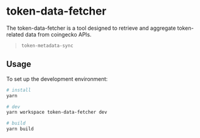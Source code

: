 # token-data-fetcher

The token-data-fetcher is a tool designed to retrieve and aggregate token-related data from coingecko APIs.

> `token-metadata-sync`

## Usage

To set up the development environment:

```bash
# install
yarn

# dev
yarn workspace token-data-fetcher dev

# build
yarn build
```
